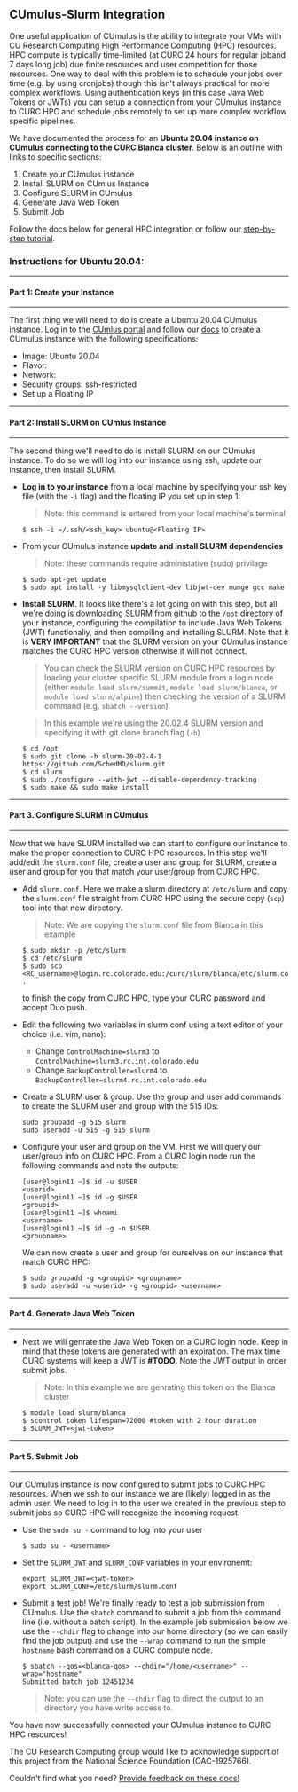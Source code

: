 ## CUmulus-Slurm Integration

One useful application of CUmulus is the ability to integrate your VMs with CU Research Computing High Performance Computing (HPC) resources. HPC compute is typically time-limited (at CURC 24 hours for regular joband 7 days long job) due finite resources and user competition for those resources. One way to deal with this problem is to schedule your jobs over time (e.g. by using cronjobs) though this isn't always practical for more complex workflows. Using authentication keys (in this case Java Web Tokens or JWTs) you can setup a connection from your CUmulus instance to CURC HPC and schedule jobs remotely to set up more complex workflow specific pipelines. 

We have documented the process for an **Ubuntu 20.04 instance on CUmulus connecting to the CURC Blanca cluster**. Below is an outline with links to specific sections:
1. Create your CUmulus instance
2. Install SLURM on CUmlus Instance
3. Configure SLURM in CUmulus
4. Generate Java Web Token
5. Submit Job

Follow the docs below for general HPC integration or follow our [step-by-step tutorial](https://github.com/ResearchComputing/CUmulus_tutorials/tree/main/tutorial3).

### Instructions for Ubuntu 20.04:

---
#### Part 1: Create your Instance
---
The first thing we will need to do is create a Ubuntu 20.04 CUmulus instance. Log in to the [CUmlus portal](https://cumulus.rc.colorado.edu) and follow our [docs](./cumulus.md) to create a CUmulus instance with the following specifications: 
* Image: Ubuntu 20.04 
* Flavor: 
* Network: 
* Security groups: ssh-restricted
* Set up a Floating IP

---
####  Part 2: Install SLURM on CUmlus Instance
---
The second thing we'll need to do is install SLURM on our CUmulus instance. To do so we will log into our instance using ssh, update our instance, then install SLURM. 

* **Log in to your instance** from a local machine by specifying your ssh key file (with the `-i` flag) and the floating IP you set up in step 1:
	> Note: this command is entered from your local machine's terminal
	```
	$ ssh -i ~/.ssh/<ssh_key> ubuntu@<Floating IP>
	```
* From your CUmulus instance **update and install SLURM dependencies** 
	> Note: these commands require administative (sudo) privilage
	```
	$ sudo apt-get update
	$ sudo apt install -y libmysqlclient-dev libjwt-dev munge gcc make
	```
* **Install SLURM**. It looks like there's a lot going on with this step, but all we're doing is downloading SLURM from github to the `/opt` directory of your instance, configuring the compilation to include Java Web Tokens (JWT) functionaliy, and then compiling and installing SLURM. Note that it is **VERY IMPORTANT** that the SLURM version on your CUmulus instance matches the CURC HPC version otherwise it will not connect. 

	> You can check the SLURM version on CURC HPC resources by loading your cluster specific SLURM module from a login node (either `module load slurm/summit`, `module load slurm/blanca`, or `module load slurm/alpine`) then checking the version of a SLURM command (e.g. `sbatch --version`). 

	> In this example we're using the 20.02.4 SLURM version and specifying it with git clone branch flag (`-b`)
	```
	$ cd /opt
	$ sudo git clone -b slurm-20-02-4-1 https://github.com/SchedMD/slurm.git
	$ cd slurm
	$ sudo ./configure --with-jwt --disable-dependency-tracking
	$ sudo make && sudo make install
	```
---
####  Part 3. Configure SLURM in CUmulus
---
Now that we have SLURM installed we can start to configure our instance to make the proper connection to CURC HPC resources. In this step we'll add/edit the `slurm.conf` file, create a user and group for SLURM, create a user and group for you that match your user/group from CURC HPC.  

* Add `slurm.conf`. Here we make a slurm directory at `/etc/slurm` and copy the `slurm.conf` file straight from CURC HPC using the secure copy (`scp`) tool into that new directory.

	> Note: We are copying the `slurm.conf` file from Blanca in this example
	```
	$ sudo mkdir -p /etc/slurm
	$ cd /etc/slurm
	$ sudo scp <RC_username>@login.rc.colorado.edu:/curc/slurm/blanca/etc/slurm.conf . 
	```
	to finish the copy from CURC HPC, type your CURC password and accept Duo push.

* Edit the following two variables in slurm.conf using a text editor of your choice (i.e. vim, nano):
	* Change `ControlMachine=slurm3` to `ControlMachine=slurm3.rc.int.colorado.edu`
	* Change `BackupController=slurm4` to `BackupController=slurm4.rc.int.colorado.edu`

* Create a SLURM user & group. Use the group and user add commands to create the SLURM user and group with the 515 IDs:
	```
	sudo groupadd -g 515 slurm
	sudo useradd -u 515 -g 515 slurm
	```

* Configure your user and group on the VM. First we will query our user/group info on CURC HPC. From a CURC login node run the following commands and note the outputs: 
	```
	[user@login11 ~]$ id -u $USER
	<userid>
	[user@login11 ~]$ id -g $USER
	<groupid>
	[user@login11 ~]$ whoami
	<username>
	[user@login11 ~]$ id -g -n $USER
	<groupname>
	```

	We can now create a user and group for ourselves on our instance that match CURC HPC:
	```
	$ sudo groupadd -g <groupid> <groupname> 
	$ sudo useradd -u <userid> -g <groupid> <username> 
	```

---
####  Part 4. Generate Java Web Token
---
* Next we will genrate the Java Web Token on a CURC login node. Keep in mind that these tokens are generated with an expiration. The max time CURC systems will keep a JWT is **#TODO**. Note the JWT output in order submit jobs.
	> Note: In this example we are genrating this token on the Blanca cluster 
	```
	$ module load slurm/blanca
	$ scontrol token lifespan=72000 #token with 2 hour duration
	$ SLURM_JWT=<jwt-token>
	```

---
####  Part 5. Submit Job
---
Our CUmulus instance is now configured to submit jobs to CURC HPC resources. When we ssh to our instance we are (likely) logged in as the admin user. We need to log in to the user we created in the previous step to submit jobs so CURC HPC will recognize the incoming request.

* Use the `sudo su -` command to log into your user 
	```
	$ sudo su - <username> 
	```
* Set the `SLURM_JWT` and `SLURM_CONF` variables in your environemt:
	```
	export SLURM_JWT=<jwt-token>
	export SLURM_CONF=/etc/slurm/slurm.conf
	```
* Submit a test job! We're finally ready to test a job submission from CUmulus. Use the `sbatch` command to submit a job from the command line (i.e. without a batch script). In the example job submission below we use the `--chdir` flag to change into our home directory (so we can easily find the job output) and use the `--wrap` command to run the simple `hostname` bash command on a CURC compute node.

	```
	$ sbatch --qos=<blanca-qos> --chdir="/home/<username>" --wrap="hostname"
	Submitted batch job 12451234
	```
	> Note: you can use the `--chdir` flag to direct the output to an directory you have write access to.

You have now successfully connected your CUmulus instance to CURC HPC resources! 
<br>

The CU Research Computing group would like to acknowledge support of this project from the National Science Foundation (OAC-1925766).

Couldn't find what you need? [Provide feedback on these docs!](https://forms.gle/bSQEeFrdvyeQWPtW9)

